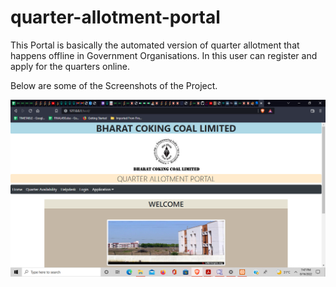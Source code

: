 
# quarter-allotment-portal

This Portal is basically the automated version of quarter allotment that happens offline in Government Organisations.
In this user can register and apply for the quarters online.
   
   Below are some of the Screenshots of the Project.
   
   ![alt text](https://github.com/vivekkumar592/Quarter-Allotment-Portal/blob/main/Screenshot%20(315).png)
   
